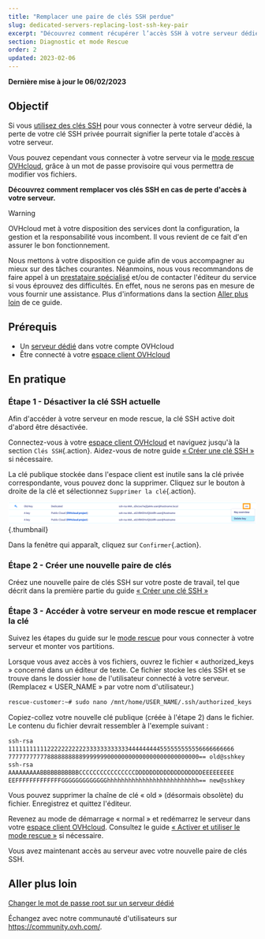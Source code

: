 ```yaml
---
title: "Remplacer une paire de clés SSH perdue"
slug: dedicated-servers-replacing-lost-ssh-key-pair
excerpt: "Découvrez comment récupérer l’accès SSH à votre serveur dédié"
section: Diagnostic et mode Rescue
order: 2
updated: 2023-02-06
---
```


**Dernière mise à jour le 06/02/2023**

## Objectif

Si vous [utilisez des clés SSH](https://docs.ovh.com/ca/fr/dedicated/creer-cle-ssh-serveur-dediees/) pour vous connecter à votre serveur dédié, la perte de votre clé SSH privée pourrait signifier la perte totale d'accès à votre serveur.

Vous pouvez cependant vous connecter à votre serveur via le [mode rescue OVHcloud](https://docs.ovh.com/ca/fr/dedicated/ovh-rescue/), grâce à un mot de passe provisoire qui vous permettra de modifier vos fichiers.

**Découvrez comment remplacer vos clés SSH en cas de perte d'accès à votre serveur.**

> [!warning]
>
> OVHcloud met à votre disposition des services dont la configuration, la gestion et la responsabilité vous incombent. Il vous revient de ce fait d'en assurer le bon fonctionnement.
>
> Nous mettons à votre disposition ce guide afin de vous accompagner au mieux sur des tâches courantes. Néanmoins, nous vous recommandons de faire appel à un [prestataire spécialisé](https://partner.ovhcloud.com/fr-ca/directory/) et/ou de contacter l'éditeur du service si vous éprouvez des difficultés. En effet, nous ne serons pas en mesure de vous fournir une assistance. Plus d'informations dans la section [Aller plus loin](#aller-plus-loin) de ce guide.
>

## Prérequis

- Un [serveur dédié](https://www.ovhcloud.com/fr-ca/bare-metal/) dans votre compte OVHcloud
- Être connecté à votre [espace client OVHcloud](https://ca.ovh.com/auth/?action=gotomanager&from=https://www.ovh.com/ca/fr/&ovhSubsidiary=qc)

## En pratique

### Étape 1 - Désactiver la clé SSH actuelle

Afin d'accéder à votre serveur en mode rescue, la clé SSH active doit d'abord être désactivée.

Connectez-vous à votre [espace client OVHcloud](https://ca.ovh.com/auth/?action=gotomanager&from=https://www.ovh.com/ca/fr/&ovhSubsidiary=qc) et naviguez jusqu'à la section `Clés SSH`{.action}. Aidez-vous de notre guide [« Créer une clé SSH »](https://docs.ovh.com/ca/fr/dedicated/creer-cle-ssh-serveur-dediees/#cpsshkey) si nécessaire.

La clé publique stockée dans l'espace client est inutile sans la clé privée correspondante, vous pouvez donc la supprimer. Cliquez sur le bouton <i class="icons-ellipsis icons-border-rounded icons-masterbrand-blue"></i> à droite de la clé et sélectionnez `Supprimer la clé`{.action}.

![Supprimer la clé](images/replace-lost-key-01.png){.thumbnail}

Dans la fenêtre qui apparaît, cliquez sur `Confirmer`{.action}.

### Étape 2 - Créer une nouvelle paire de clés

Créez une nouvelle paire de clés SSH sur votre poste de travail, tel que décrit dans la première partie du guide [« Créer une clé SSH »](https://docs.ovh.com/ca/fr/dedicated/creer-cle-ssh-serveur-dediees/)

### Étape 3 - Accéder à votre serveur en mode rescue et remplacer la clé

Suivez les étapes du guide sur le [mode rescue](https://docs.ovh.com/ca/fr/dedicated/ovh-rescue/) pour vous connecter à votre serveur et monter vos partitions.

Lorsque vous avez accès à vos fichiers, ouvrez le fichier « authorized_keys » concerné dans un éditeur de texte. Ce fichier stocke les clés SSH et se trouve dans le dossier `home` de l'utilisateur connecté à votre serveur. (Remplacez « USER_NAME » par votre nom d'utilisateur.)

```bash
rescue-customer:~# sudo nano /mnt/home/USER_NAME/.ssh/authorized_keys
```

Copiez-collez votre nouvelle clé publique (créée à l'étape 2) dans le fichier. Le contenu du fichier devrait ressembler à l'exemple suivant :

```console
ssh-rsa 1111111111122222222222333333333333444444444555555555556666666666
777777777778888888888999999900000000000000000000000000== old@sshkey
ssh-rsa AAAAAAAAABBBBBBBBBBBCCCCCCCCCCCCCCCCDDDDDDDDDDDDDDDDDDDEEEEEEEEE
EEFFFFFFFFFFFFFGGGGGGGGGGGGGhhhhhhhhhhhhhhhhhhhhhhhhhh== new@sshkey
```

Vous pouvez supprimer la chaîne de clé « old » (désormais obsolète) du fichier. Enregistrez et quittez l'éditeur.

Revenez au mode de démarrage « normal » et redémarrez le serveur dans votre [espace client OVHcloud](https://ca.ovh.com/auth/?action=gotomanager&from=https://www.ovh.com/ca/fr/&ovhSubsidiary=qc). Consultez le guide [« Activer et utiliser le mode rescue »](https://docs.ovh.com/ca/fr/dedicated/ovh-rescue/) si nécessaire.

Vous avez maintenant accès au serveur avec votre nouvelle paire de clés SSH.

## Aller plus loin

[Changer le mot de passe root sur un serveur dédié](https://docs.ovh.com/ca/fr/dedicated/changer-mot-passe-root-linux-sur-serveur-dedie/)

Échangez avec notre communauté d'utilisateurs sur <https://community.ovh.com/>.